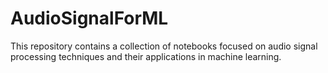 # AudioSignalForML
This repository contains a collection of notebooks focused on audio signal processing techniques and their applications in machine learning.
